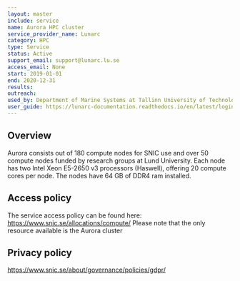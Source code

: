 ```yaml
---
layout: master
include: service
name: Aurora HPC cluster
service_provider_name: Lunarc
category: HPC
type: Service
status: Active
support_email: support@lunarc.lu.se
access_email: None
start: 2019-01-01
end: 2020-12-31
results:
outreach:
used_by: Department of Marine Systems at Tallinn University of Technology
user_guide: https://lunarc-documentation.readthedocs.io/en/latest/login_howto/
---
```

<h2>Overview</h2>Aurora consists out of 180 compute nodes for SNIC use and over 50 compute nodes funded by research groups at Lund University.  Each node has two Intel Xeon E5-2650 v3 processors (Haswell), offering 20 compute cores per node.  The nodes have 64 GB of DDR4 ram installed.

## Access policy
The service access policy can be found here: https://www.snic.se/allocations/compute/
Please note that the only resource available is the Aurora cluster

## Privacy policy
https://www.snic.se/about/governance/policies/gdpr/
